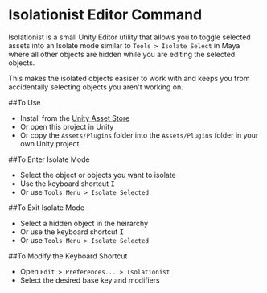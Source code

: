 # Isolationist Editor Command

Isolationist is a small Unity Editor utility that allows you to toggle selected assets into an Isolate mode similar to `Tools > Isolate Select` in Maya where all other objects are hidden while you are editing the selected objects.

This makes the isolated objects easiser to work with and keeps you from accidentally selecting objects you aren't working on.

##To Use
- Install from the [Unity Asset Store](https://www.assetstore.unity3d.com/#!/content/57758) 
- Or open this project in Unity
- Or copy the `Assets/Plugins` folder into the `Assets/Plugins` folder in your own Unity project

##To Enter Isolate Mode
- Select the object or objects you want to isolate
- Use the keyboard shortcut <kbd>I</kbd>
- Or use `Tools Menu > Isolate Selected`

##To Exit Isolate Mode
- Select a hidden object in the heirarchy
- Or use the keyboard shortcut <kbd>I</kbd>
- Or use `Tools Menu > Isolate Selected`

##To Modify the Keyboard Shortcut
- Open `Edit > Preferences... > Isolationist` 
- Select the desired base key and modifiers

